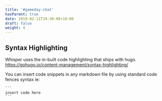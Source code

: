 ```yaml
---
title: '#gameday-chat'
hasParent: true
date: 2019-02-11T19:30:08+10:00
draft: false
weight: 4
---
```


## Syntax Highlighting

Whisper uses the in-built code highlighting that ships with hugo. https://gohugo.io/content-management/syntax-highlighting/

You can insert code snippets in any markdown file by using standard code fences syntax ie:

````
```
insert code here
```
````